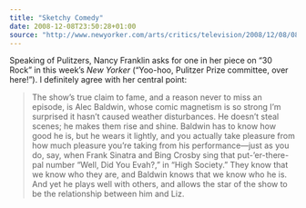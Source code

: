 ```yaml
---
title: "Sketchy Comedy"
date: 2008-12-08T23:50:28+01:00
source: "http://www.newyorker.com/arts/critics/television/2008/12/08/081208crte_television_franklin"
---
```


Speaking of Pulitzers, Nancy Franklin asks for one in her piece on “30 Rock” in this week’s <cite>New Yorker</cite> (“Yoo-hoo, Pulitzer Prize committee, over here!”). I definitely agree with her central point:

> The show’s true claim to fame, and a reason never to miss an episode, is Alec Baldwin, whose comic magnetism is so strong I’m surprised it hasn’t caused weather disturbances. He doesn’t steal scenes; he makes them rise and shine. Baldwin has to know how good he is, but he wears it lightly, and you actually take pleasure from how much pleasure you’re taking from his performance—just as you do, say, when Frank Sinatra and Bing Crosby sing that put-’er-there-pal number “Well, Did You Evah?,” in “High Society.” They know that we know who they are, and Baldwin knows that we know who he is. And yet he plays well with others, and allows the star of the show to be the relationship between him and Liz.
